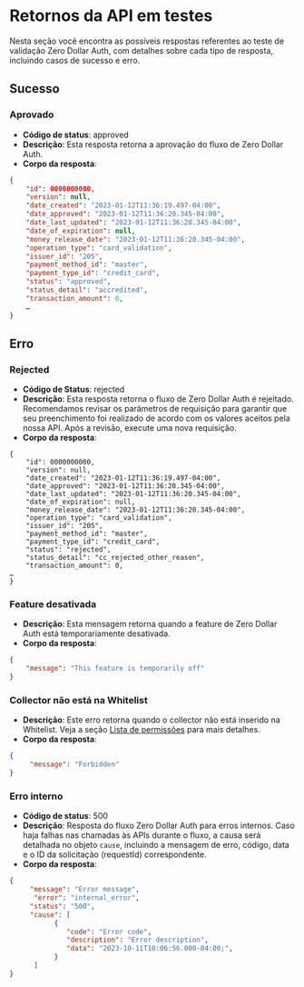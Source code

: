 # Retornos da API em testes

Nesta seção você encontra as possíveis respostas referentes ao teste de validação Zero Dollar Auth, com detalhes sobre cada tipo de resposta, incluindo casos de sucesso e erro.

## Sucesso

### Aprovado

* **Código de status**: approved
* **Descrição**: Esta resposta retorna a aprovação do fluxo de Zero Dollar Auth.
* **Corpo da resposta**:

```json
{
    "id": 0000000000,
    "version": null,
    "date_created": "2023-01-12T11:36:19.497-04:00",
    "date_approved": "2023-01-12T11:36:20.345-04:00",
    "date_last_updated": "2023-01-12T11:36:20.345-04:00",
    "date_of_expiration": null,
    "money_release_date": "2023-01-12T11:36:20.345-04:00",
    "operation_type": "card_validation",
    "issuer_id": "205",
    "payment_method_id": "master",
    "payment_type_id": "credit_card",
    "status": "approved",
    "status_detail": "accredited",
    "transaction_amount": 0,
    …
}
```

## Erro

### Rejected

* **Código de Status**: rejected
* **Descrição**: Esta resposta retorna o fluxo de Zero Dollar Auth é rejeitado. Recomendamos revisar os parâmetros de requisição para garantir que seu preenchimento foi realizado de acordo com os valores aceitos pela nossa API. Após a revisão, execute uma nova requisição.
* **Corpo da resposta**:

```
{
    "id": 0000000000,
    "version": null,
    "date_created": "2023-01-12T11:36:19.497-04:00",
    "date_approved": "2023-01-12T11:36:20.345-04:00",
    "date_last_updated": "2023-01-12T11:36:20.345-04:00",
    "date_of_expiration": null,
    "money_release_date": "2023-01-12T11:36:20.345-04:00",
    "operation_type": "card_validation",
    "issuer_id": "205",
    "payment_method_id": "master",
    "payment_type_id": "credit_card",
    "status": "rejected",
    "status_detail": "cc_rejected_other_reason",
    "transaction_amount": 0,
…
}
```

### Feature desativada

* **Descrição**: Esta mensagem retorna quando a feature de Zero Dollar Auth está temporariamente desativada.
* **Corpo da resposta**:

```json
{
    "message": "This feature is temporarily off"
}
```

### Collector não está na Whitelist

* **Descrição**: Este erro retorna quando o collector não está inserido na Whitelist. Veja a seção [Lista de permissões](/developers/pt/docs/zero-dollar-auth/api-responses#bookmark_lista_de_permissões) para mais detalhes.
* **Corpo da resposta**:

```json
{
     "message": "Forbidden"
}
```

### Erro interno

* **Código de status**: 500
* **Descrição**: Resposta do fluxo Zero Dollar Auth para erros internos. Caso haja falhas nas chamadas às APIs durante o fluxo, a causa será detalhada no objeto `cause`, incluindo a mensagem de erro, código, data e o ID da solicitação (requestId) correspondente.
* **Corpo da resposta**:

```json
{
     "message": "Error message",
      "error": "internal_error",
     "status": "500",
     "cause": [
           {
              "code": "Error code",
              "description": "Error description",
              "data": "2023-10-11T10:06:56.000-04:00;",
           }
      ]
}
```
